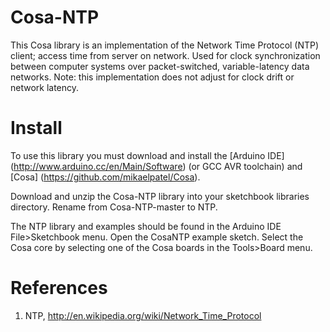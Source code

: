 # Cosa-NTP

This Cosa library is an implementation of the Network Time Protocol
(NTP) client; access time from server on network. Used for clock
synchronization between computer systems over packet-switched,
variable-latency data networks. Note: this implementation does not
adjust for clock drift or network latency.

# Install

To use this library you must download and install the [Arduino IDE] (http://www.arduino.cc/en/Main/Software) (or
GCC AVR toolchain) and [Cosa] (https://github.com/mikaelpatel/Cosa).

Download and unzip the Cosa-NTP library into your sketchbook
libraries directory. Rename from Cosa-NTP-master to NTP.

The NTP library and examples should be found in the Arduino IDE
File>Sketchbook menu. Open the CosaNTP example sketch. Select
the Cosa core by selecting one of the Cosa boards in the Tools>Board
menu.

# References

1. NTP, http://en.wikipedia.org/wiki/Network_Time_Protocol

